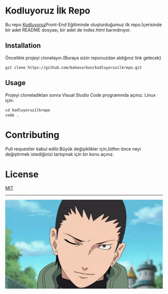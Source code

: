 # **Kodluyoruz İlk Repo**
Bu repo [Kodluyoruz](kodluyoruz.org)Front-End Eğitiminde oluşturduğumuz ilk repo.İçerisinde bir adet README dosyası, bir adet de index.html barındırıyor.
## **Installation**
Öncelikle projeyi clonelayın.(Buraya sizin reponuzdan aldığınız link gelecek)
```
git clone https://github.com/bahasorkun/kodluyoruzilkrepo.git
```
## **Usage**
Projeyi cloneladıktan sonra Visual Studio Code programında açınız.
Linux için:
```
cd kodluyoruzilkrepo
code .
```
# **Contributing**
Pull requestler kabul edilir.Büyük değişiklikler için,lütfen önce neyi değiştirmek istediğinizi tartışmak için bir konu açınız.

# **License**

[MIT](https://choosealicense.com/licenses/mit/)
***
![Proje Resmi](images/projeResmi.jpg)